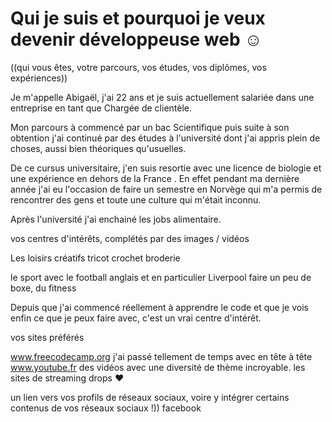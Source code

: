  <!DOCTYPE html>
 <html>
  <head>
    <!-- metadata elements -->
  </head>
  <body>
    <!-- page contents -->
 

<h1> Qui je suis et pourquoi je veux devenir développeuse web ☺ </h1>

((qui vous êtes, votre parcours, vos études, vos diplômes, vos expériences))

Je m'appelle Abigaël, j'ai 22 ans et je suis actuellement salariée dans une entreprise en tant que Chargée de clientèle.

Mon parcours à commencé par un bac Scientifique puis suite à son obtention j'ai continué par des études à l'université dont j'ai appris plein de choses, aussi bien théoriques qu'usuelles. 

De ce cursus universitaire, j'en suis resortie avec une licence de biologie et une expérience en dehors de la France .
En effet pendant ma dernière année j'ai eu l'occasion de faire un semestre en Norvège qui m'a permis de rencontrer des gens et toute une culture qui m'était inconnu.

Après l'université j'ai enchainé les jobs alimentaire.


vos centres d'intérêts, complétés par des images / vidéos

Les loisirs créatifs
tricot
crochet
broderie

le sport avec
le football anglais et en particulier Liverpool
faire un peu de boxe, du fitness

Depuis que j'ai commencé réellement à apprendre le code et que je vois enfin ce que je peux faire avec, c'est un vrai centre d'intérêt.



vos sites préférés

www.freecodecamp.org j'ai passé tellement de temps avec en tête à tête
www.youtube.fr des vidéos avec une diversité de thème incroyable. 
les sites de streaming
drops ♥



un lien vers vos profils de réseaux sociaux, voire y intégrer certains contenus de vos réseaux sociaux !))
facebook

 </body>
</html>
